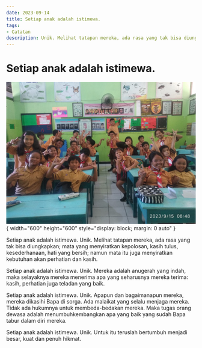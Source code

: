 ```yaml
---
date: 2023-09-14
title: Setiap anak adalah istimewa.
tags:
- Catatan
description: Unik. Melihat tatapan mereka, ada rasa yang tak bisa diungkapkan; mata yang menyiratkan kepolosan
---
```


# Setiap anak adalah istimewa.

![image](/public/image8.jpeg){ width="600" height="600" style="display: block; margin: 0 auto" }

Setiap anak adalah istimewa. Unik. Melihat tatapan mereka, ada rasa yang tak bisa diungkapkan; mata yang menyiratkan kepolosan, kasih tulus, kesederhanaan, hati yang bersih; namun mata itu juga menyiratkan kebutuhan akan perhatian dan kasih.

Setiap anak adalah istimewa. Unik. Mereka adalah anugerah yang indah, maka selayaknya mereka menerima apa yang seharusnya mereka terima: kasih, perhatian juga teladan yang baik.

Setiap anak adalah istimewa. Unik. Apapun dan bagaimanapun mereka, mereka dikasihi Bapa di sorga. Ada malaikat yang selalu menjaga mereka. Tidak ada hukumnya untuk membeda-bedakan mereka. Maka tugas orang dewasa adalah menumbuhkembangkan apa yang baik yang sudah Bapa tabur dalam diri mereka.

Setiap anak adalah istimewa. Unik. Untuk itu teruslah bertumbuh menjadi besar, kuat dan penuh hikmat.